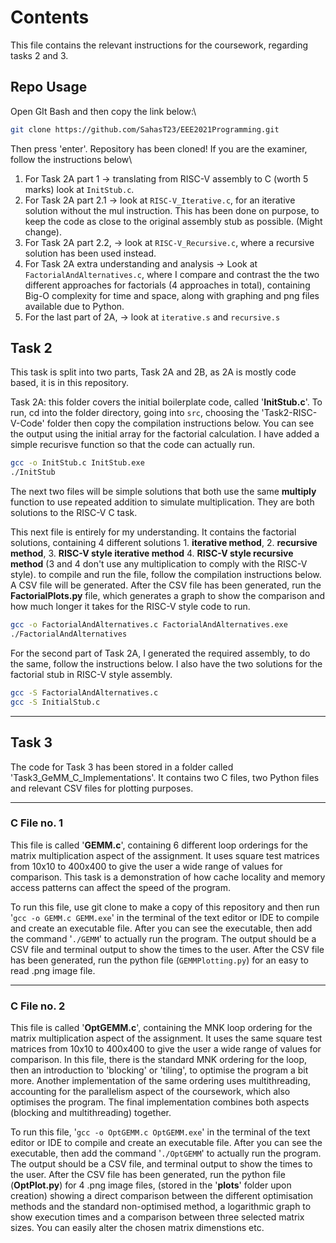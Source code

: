 # Contents
This file contains the relevant instructions for the coursework, regarding tasks 2 and 3.

## Repo Usage

Open GIt Bash and then copy the link below:\
```bash
git clone https://github.com/SahasT23/EEE2021Programming.git
```
Then press 'enter'. Repository has been cloned! If you are the examiner, follow the instructions below\

1. For Task 2A part 1 -> translating from RISC-V assembly to C (worth 5 marks) look at ``InitStub.c``.
2. For Task 2A part 2.1 -> look at ``RISC-V_Iterative.c``, for an iterative solution without the mul instruction. This has been done on purpose, to keep the code as close to the original assembly stub as possible. (Might change).
3. For Task 2A part 2.2, -> look at ``RISC-V_Recursive.c``, where a recursive solution has been used instead. 
4. For Task 2A extra understanding and analysis -> Look at ``FactorialAndAlternatives.c``, where I compare and contrast the the two different approaches for factorials (4 approaches in total), containing Big-O complexity for time and space, along with graphing and png files available due to Python. 
5. For the last part of 2A, -> look at ``iterative.s`` and ``recursive.s`` 

## Task 2
This task is split into two parts, Task 2A and 2B, as 2A is mostly code based, it is in this repository.

Task 2A: this folder covers the initial boilerplate code, called '**InitStub.c**'. To run, cd into the folder directory, going into ``src``, choosing the 'Task2-RISC-V-Code' folder then copy the compilation instructions below. You can see the output using the initial array for the factorial calculation. I have added a simple recurisve function so that the code can actually run.

```bash
gcc -o InitStub.c InitStub.exe
./InitStub
```

The next two files will be simple solutions that both use the same **multiply** function to use repeated addition to simulate multiplication. They are both solutions to the RISC-V C task.

This next file is entirely for my understanding. It contains the factorial solutions, containing 4 different solutions 1. **iterative method**, 2. **recursive method**, 3. **RISC-V style iterative method** 4. **RISC-V style recursive method** (3 and 4 don't use any multiplication to comply with the RISC-V style). to compile and run the file, follow the compilation instructions below. A CSV file will be generated. After the CSV file has been generated, run the **FactorialPlots.py** file, which generates a graph to show the comparison and how much longer it takes for the RISC-V style code to run. 

```bash
gcc -o FactorialAndAlternatives.c FactorialAndAlternatives.exe
./FactorialAndAlternatives
```

For the second part of Task 2A, I generated the required assembly, to do the same, follow the instructions below. I also have the two solutions for the factorial stub in RISC-V style assembly. 

```bash
gcc -S FactorialAndAlternatives.c 
gcc -S InitialStub.c
```
---
## Task 3

The code for Task 3 has been stored in a folder called 'Task3_GeMM_C_Implementations'. It contains two C files, two Python files and relevant CSV files for plotting purposes.

---
### C File no. 1

This file is called '**GEMM.c**', containing 6 different loop orderings for the matrix multiplication aspect of the assignment. It uses square test matrices from 10x10 to 400x400 to give the user a wide range of values for comparison. This task is a demonstration of how cache locality and memory access patterns can affect the speed of the program. 

To run this file, use git clone to make a copy of this repository and then run '```gcc -o GEMM.c GEMM.exe```' in the terminal of the text editor or IDE to compile and create an executable file. After you can see the executable, then add the command '```./GEMM```' to actually run the program. The output should be a CSV file and terminal output to show the times to the user. After the CSV file has been generated, run the python file (``GEMMPlotting.py``) for an easy to read .png image file.

---
### C File no. 2

This file is called '**OptGEMM.c**', containing the MNK loop ordering for the matrix multiplication aspect of the assignment. It uses the same square test matrices from 10x10 to 400x400 to give the user a wide range of values for comparison. In this file, there is the standard MNK ordering for the loop, then an introduction to 'blocking' or 'tiling', to optimise the program a bit more. Another implementation of the same ordering uses multithreading, accounting for the parallelism aspect of the coursework, which also optimises the program. The final implementation combines both aspects (blocking and multithreading) together. 

To run this file, '``gcc -o OptGEMM.c OptGEMM.exe``' in the terminal of the text editor or IDE to compile and create an executable file. After you can see the executable, then add the command '``./OptGEMM``' to actually run the program. The output should be a CSV file, and terminal output to show the times to the user. After the CSV file has been generated, run the python file (**OptPlot.py**) for 4 .png image files, (stored in the '**plots**' folder upon creation) showing a direct comparison between the different optimisation methods and the standard non-optimised method, a logarithmic graph to show execution times and a comparison between three selected matrix sizes. You can easily alter the chosen matrix dimenstions etc. 
